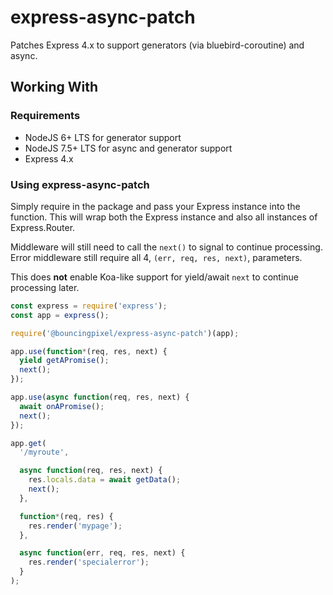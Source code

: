 # express-async-patch

Patches Express 4.x to support generators (via bluebird-coroutine) and async.

## Working With

### Requirements

- NodeJS 6+ LTS for generator support
- NodeJS 7.5+ LTS for async and generator support
- Express 4.x

### Using express-async-patch

Simply require in the package and pass your Express instance into the function.
This will wrap both the Express instance and also all instances of Express.Router.

Middleware will still need to call the `next()` to signal to continue processing.
Error middleware still require all 4, `(err, req, res, next)`, parameters.

This does **not** enable Koa-like support for yield/await `next` to continue processing later.

```js
const express = require('express');
const app = express();

require('@bouncingpixel/express-async-patch')(app);

app.use(function*(req, res, next) {
  yield getAPromise();
  next();
});

app.use(async function(req, res, next) {
  await onAPromise();
  next();
});

app.get(
  '/myroute',

  async function(req, res, next) {
    res.locals.data = await getData();
    next();
  },

  function*(req, res) {
    res.render('mypage');
  },

  async function(err, req, res, next) {
    res.render('specialerror');
  }
);
```
